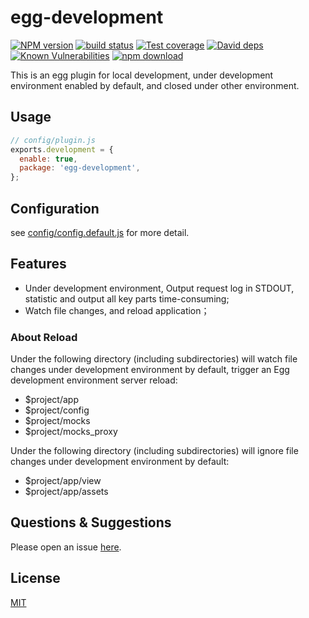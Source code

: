 # egg-development

[![NPM version][npm-image]][npm-url]
[![build status][travis-image]][travis-url]
[![Test coverage][codecov-image]][codecov-url]
[![David deps][david-image]][david-url]
[![Known Vulnerabilities][snyk-image]][snyk-url]
[![npm download][download-image]][download-url]

[npm-image]: https://img.shields.io/npm/v/egg-development.svg?style=flat-square
[npm-url]: https://npmjs.org/package/egg-development
[travis-image]: https://img.shields.io/travis/eggjs/egg-development.svg?style=flat-square
[travis-url]: https://travis-ci.org/eggjs/egg-development
[codecov-image]: https://img.shields.io/codecov/c/github/eggjs/egg-development.svg?style=flat-square
[codecov-url]: https://codecov.io/github/eggjs/egg-development?branch=master
[david-image]: https://img.shields.io/david/eggjs/egg-development.svg?style=flat-square
[david-url]: https://david-dm.org/eggjs/egg-development
[snyk-image]: https://snyk.io/test/npm/egg-development/badge.svg?style=flat-square
[snyk-url]: https://snyk.io/test/npm/egg-development
[download-image]: https://img.shields.io/npm/dm/egg-development.svg?style=flat-square
[download-url]: https://npmjs.org/package/egg-development

This is an egg plugin for local development, under development environment enabled by default, and closed under other environment.

## Usage

```js
// config/plugin.js
exports.development = {
  enable: true,
  package: 'egg-development',
};
```

## Configuration

see [config/config.default.js](https://github.com/eggjs/egg-development/blob/master/config/config.default.js) for more detail.

## Features

- Under development environment, Output request log in STDOUT, statistic and output all key parts time-consuming;
- Watch file changes, and reload application；

### About Reload

Under the following directory (including subdirectories) will watch file changes under development environment by default, trigger an Egg development environment server reload:

- $project/app
- $project/config
- $project/mocks
- $project/mocks_proxy

Under the following directory (including subdirectories) will ignore file changes under development environment by default:

- $project/app/view
- $project/app/assets

## Questions & Suggestions

Please open an issue [here](https://github.com/eggjs/egg/issues).

## License

[MIT](https://github.com/eggjs/egg-development/blob/master/LICENSE)

